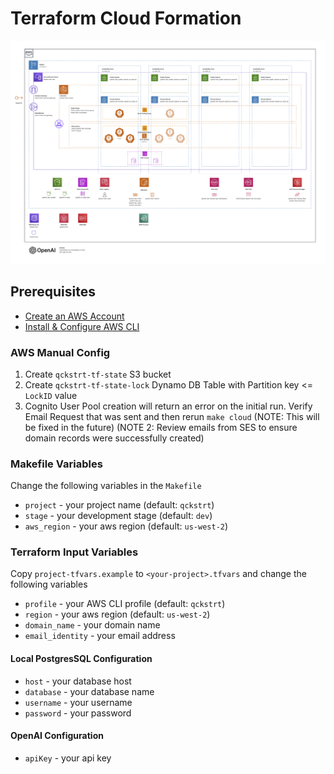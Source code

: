 # Terraform Cloud Formation
![Qckstrt AWS Diagram](./illustrations/Qckstrt%20AWS%20Diagram.png?raw=true)

## Prerequisites
- [Create an AWS Account](https://aws.amazon.com/resources/create-account/)
- [Install & Configure AWS CLI](https://docs.aws.amazon.com/cli/latest/userguide/cli-chap-getting-started.html)

### AWS Manual Config
1. Create `qckstrt-tf-state` S3 bucket
2. Create `qckstrt-tf-state-lock` Dynamo DB Table with Partition key <= `LockID` value
3. Cognito User Pool creation will return an error on the initial run. Verify Email Request that was sent and then rerun `make cloud` (NOTE: This will be fixed in the future) (NOTE 2: Review emails from SES to ensure domain records were successfully created)

### Makefile Variables
Change the following variables in the `Makefile`
- `project` - your project name (default: `qckstrt`)
- `stage` - your development stage (default: `dev`)
- `aws_region` - your aws region (default: `us-west-2`)

### Terraform Input Variables
Copy `project-tfvars.example` to `<your-project>.tfvars` and change the following variables
- `profile` - your AWS CLI profile (default: `qckstrt`)
- `region` - your aws region (default: `us-west-2`)
- `domain_name` - your domain name
- `email_identity` - your email address

#### Local PostgresSQL Configuration
- `host` - your database host
- `database` - your database name
- `username` - your username
- `password` - your password

#### OpenAI Configuration
- `apiKey` - your api key